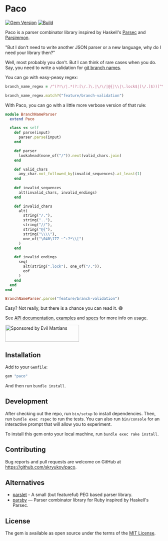 # Paco

[![Gem Version](https://badge.fury.io/rb/paco.svg)](https://rubygems.org/gems/paco)
[![Build](https://github.com/skryukov/paco/workflows/Build/badge.svg)](https://github.com/skryukov/paco/actions)

Paco is a parser combinator library inspired by Haskell's [Parsec] and [Parsimmon].

"But I don't need to write another JSON parser or a new language, why do I need your library then?"

Well, most probably you don't. But I can think of rare cases when you do. Say, you need to write a validation for [git branch names].

You can go with easy-peasy regex:

```ruby
branch_name_regex = /^(?!\/|.*(?:[\/.]\.|\/\/|@{|\\|\.lock$|[\/.]$))[^\040\177 ~^:?*\[]+$/

branch_name_regex.match?("feature/branch-validation")
```

With Paco, you can go with a little more verbose version of that rule:

```ruby
module BranchNameParser
  extend Paco

  class << self
    def parse(input)
      parser.parse(input)
    end

    def parser
      lookahead(none_of("/")).next(valid_chars.join)
    end

    def valid_chars
      any_char.not_followed_by(invalid_sequences).at_least(1)
    end
    
    def invalid_sequences
      alt(invalid_chars, invalid_endings)
    end

    def invalid_chars
      alt(
        string("/."),
        string(".."),
        string("//"),
        string("@{"),
        string("\\\\"),
        one_of("\040\177 ~^:?*\\[")
      )
    end

    def invalid_endings
      seq(
        alt(string(".lock"), one_of("/.")),
        eof
      )
    end
  end
end

BranchNameParser.parse("feature/branch-validation")
```

Easy? Not really, but there is a chance you can read it. 😅

See [API documentation](docs/paco.md), [examples](examples) and [specs](spec) for more info on usage.

<a href="https://evilmartians.com/"><img src="https://evilmartians.com/badges/sponsored-by-evil-martians.svg" alt="Sponsored by Evil Martians" width="236" height="54"></a>

## Installation

Add to your `Gemfile`:

```ruby
gem "paco"
```

And then run `bundle install`.

## Development

After checking out the repo, run `bin/setup` to install dependencies. Then, run `bundle exec rspec` to run the tests. You can also run `bin/console` for an interactive prompt that will allow you to experiment.

To install this gem onto your local machine, run `bundle exec rake install`.

## Contributing

Bug reports and pull requests are welcome on GitHub at https://github.com/skryukov/paco.

## Alternatives

- [parslet] - A small (but featureful) PEG based parser library.
- [parsby] — Parser combinator library for Ruby inspired by Haskell's Parsec.

## License

The gem is available as open source under the terms of the [MIT License].

[MIT License]: https://opensource.org/licenses/MIT
[Parsec]: https://github.com/haskell/parsec
[Parsimmon]: https://github.com/jneen/parsimmon
[parslet]: https://github.com/kschiess/parslet
[parsby]: https://github.com/jolmg/parsby
[git branch names]: https://git-scm.com/docs/git-check-ref-format#_description
